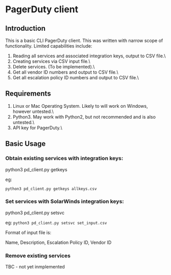 # PagerDuty client 

## Introduction

This is a basic CLI PagerDuty client.  This was written with narrow scope of functionality.  Limited capabilities include:

1) Reading all services and associated integration keys, output to CSV file.\
2) Creating services via CSV input file.\
3) Delete services.  (To be implemented).\
4) Get all vendor ID numbers and output to CSV file.\
5) Get all escalation policy ID numbers and output to CSV file.\


## Requirements

1) Linux or Mac Operating System. Likely to will work on Windows, however untested.\
2) Python3.  May work with Python2, but not recommended and is also untested.\
3) API key for PagerDuty.\


## Basic Usage

### Obtain existing services with integration keys:

python3 pd_client.py getkeys <filename>

eg:

````python3 pd_client.py getkeys allkeys.csv````

### Set services with SolarWinds integration keys:

python3 pd_client.py setsvc <filename>

eg:
````python3 pd_client.py setsvc set_input.csv````

Format of input file is:

Name, Description, Escalation Policy ID, Vendor ID


### Remove existing services 

TBC - not yet inmplemented




